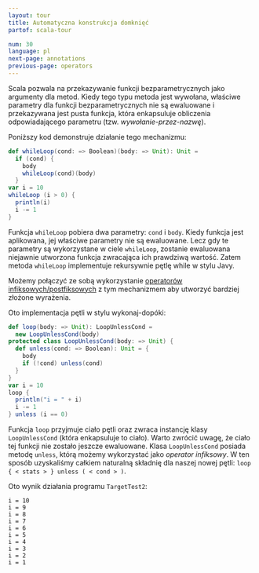 ```yaml
---
layout: tour
title: Automatyczna konstrukcja domknięć
partof: scala-tour

num: 30
language: pl
next-page: annotations
previous-page: operators
---
```


Scala pozwala na przekazywanie funkcji bezparametrycznych jako argumenty dla metod. Kiedy tego typu metoda jest wywołana, właściwe parametry dla funkcji bezparametrycznych nie są ewaluowane i przekazywana jest pusta funkcja, która enkapsuluje obliczenia odpowiadającego parametru (tzw. *wywołanie-przez-nazwę*).

Poniższy kod demonstruje działanie tego mechanizmu:

```scala mdoc
def whileLoop(cond: => Boolean)(body: => Unit): Unit =
  if (cond) {
    body
    whileLoop(cond)(body)
  }
var i = 10
whileLoop (i > 0) {
  println(i)
  i -= 1
}
```

Funkcja `whileLoop` pobiera dwa parametry: `cond` i `body`. Kiedy funkcja jest aplikowana, jej właściwe parametry nie są ewaluowane. Lecz gdy te parametry są wykorzystane w ciele `whileLoop`, zostanie ewaluowana niejawnie utworzona funkcja zwracająca ich prawdziwą wartość. Zatem metoda `whileLoop` implementuje rekursywnie pętlę while w stylu Javy.

Możemy połączyć ze sobą wykorzystanie [operatorów infiksowych/postfiksowych](operators.html) z tym mechanizmem aby utworzyć bardziej złożone wyrażenia.

Oto implementacja pętli w stylu wykonaj-dopóki:

```scala mdoc:reset
def loop(body: => Unit): LoopUnlessCond =
  new LoopUnlessCond(body)
protected class LoopUnlessCond(body: => Unit) {
  def unless(cond: => Boolean): Unit = {
    body
    if (!cond) unless(cond)
  }
}
var i = 10
loop {
  println("i = " + i)
  i -= 1
} unless (i == 0)
```

Funkcja `loop` przyjmuje ciało pętli oraz zwraca instancję klasy `LoopUnlessCond` (która enkapsuluje to ciało). Warto zwrócić uwagę, że ciało tej funkcji nie zostało jeszcze ewaluowane. Klasa `LoopUnlessCond` posiada metodę `unless`, którą możemy wykorzystać jako *operator infiksowy*. W ten sposób uzyskaliśmy całkiem naturalną składnię dla naszej nowej pętli: `loop { < stats > } unless ( < cond > )`.

Oto wynik działania programu `TargetTest2`:

```
i = 10
i = 9
i = 8
i = 7
i = 6
i = 5
i = 4
i = 3
i = 2
i = 1
```
